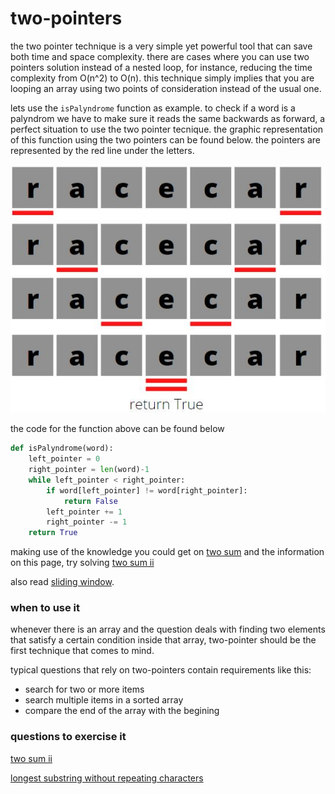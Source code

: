 # two-pointers

the two pointer technique is a very simple yet powerful tool that can save both time and space complexity. there are cases where you can use two pointers solution instead of a nested loop, for instance, reducing the time complexity from O(n^2) to O(n).
this technique simply implies that you are looping an array using two points of consideration instead of the usual one.

lets use the `isPalyndrome` function as example. to check if a word is a palyndrom we have to make sure it reads the same backwards as forward, a perfect situation to use the two pointer tecnique. the graphic representation of this function using the two pointers can be found below. the pointers are represented by the red line under the letters.


![palyndrome function](assets/is-palyndrome-graphic-representation.JPG)


the code for the function above can be found below


```python
def isPalyndrome(word):
	left_pointer = 0
	right_pointer = len(word)-1
	while left_pointer < right_pointer:
		if word[left_pointer] != word[right_pointer]:
			return False
		left_pointer += 1
		right_pointer -= 1
	return True
```

making use of the knowledge you could get on [two sum](questions/arrays/qo-sum.md) and the information on this page, try solving [two sum ii](questions/arrays/two-sum-ii.md)

also read [sliding window](sliding-window.md). 

### when to use it

whenever there is an array and the question deals with finding two elements that satisfy a certain condition inside that array, two-pointer should be the first technique that comes to mind.

typical questions that rely on two-pointers contain requirements like this:
* search for two or more items
* search multiple items in a sorted array
* compare the end of the array with the begining


### questions to exercise it
[two sum ii](questions/arrays/two-sum-ii.md)

[longest substring without repeating characters](questions/hash-tables/longest-substring-without-repeating-characters.md)

